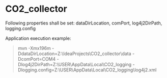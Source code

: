 # CO2_collector
Following properties shall be set: dataDirLocation, comPort, log4j2DirPath, logging.config

Application execution example:
> mvn -Xmx196m -DdataDirLocation=Z:\\IdeaProjects\\CO2_collector\\data -DcomPort=COM4 -Dlog4j2DirPath=Z:\\USER\\AppData\\Local\\CO2_logging -Dlogging.config=Z:\\USER\\AppData\\Local\\CO2_logging\\log4j2.xml
